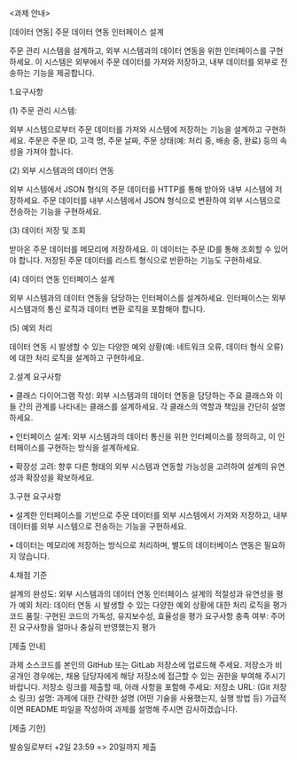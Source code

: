 <과제 안내>

[데이터 연동] 주문 데이터 연동 인터페이스 설계 

주문 관리 시스템을 설계하고, 외부 시스템과의 데이터 연동을 위한 인터페이스를 구현하세요. 이 시스템은 외부에서 주문 데이터를 가져와 저장하고, 내부 데이터를 외부로 전송하는 기능을 제공합니다. 



1.요구사항 

(1) 주문 관리 시스템: 

외부 시스템으로부터 주문 데이터를 가져와 시스템에 저장하는 기능을 설계하고 구현하세요. 
주문은 주문 ID, 고객 명, 주문 날짜, 주문 상태(예: 처리 중, 배송 중, 완료) 등의 속성을 가져야 합니다. 

(2) 외부 시스템과의 데이터 연동

외부 시스템에서 JSON 형식의 주문 데이터를 HTTP를 통해 받아와 내부 시스템에 저장하세요. 
주문 데이터를 내부 시스템에서 JSON 형식으로 변환하여 외부 시스템으로 전송하는 기능을 구현하세요. 

(3) 데이터 저장 및 조회

받아온 주문 데이터를 메모리에 저장하세요. 이 데이터는 주문 ID를 통해 조회할 수 있어야 합니다. 
저장된 주문 데이터를 리스트 형식으로 반환하는 기능도 구현하세요. 

(4) 데이터 연동 인터페이스 설계

외부 시스템과의 데이터 연동을 담당하는 인터페이스를 설계하세요. 
인터페이스는 외부 시스템과의 통신 로직과 데이터 변환 로직을 포함해야 합니다.   

(5) 예외 처리

데이터 연동 시 발생할 수 있는 다양한 예외 상황(예: 네트워크 오류, 데이터 형식 오류)에 대한 처리 로직을 설계하고 구현하세요. 


2.설계 요구사항 

• 클래스 다이어그램 작성: 외부 시스템과의 데이터 연동을 담당하는 주요 클래스와 이들 간의 관계를 나타내는 클래스를 설계하세요. 각 클래스의 역할과 책임을 간단히 설명하세요. 

• 인터페이스 설계: 외부 시스템과의 데이터 통신을 위한 인터페이스를 정의하고, 이 인터페이스를 구현하는 방식을 설계하세요. 

• 확장성 고려: 향후 다른 형태의 외부 시스템과 연동할 가능성을 고려하여 설계의 유연성과 확장성을 확보하세요. 



3.구현 요구사항 

• 설계한 인터페이스를 기반으로 주문 데이터를 외부 시스템에서 가져와 저장하고, 내부 데이터를 외부 시스템으로 전송하는 기능을 구현하세요. 

• 데이터는 메모리에 저장하는 방식으로 처리하며, 별도의 데이터베이스 연동은 필요하지 않습니다. 



4.채점 기준 

설계의 완성도: 외부 시스템과의 데이터 연동 인터페이스 설계의 적절성과 유연성을 평가
예외 처리: 데이터 연동 시 발생할 수 있는 다양한 예외 상황에 대한 처리 로직을 평가
코드 품질: 구현된 코드의 가독성, 유지보수성, 효율성을 평가
요구사항 충족 여부: 주어진 요구사항을 얼마나 충실히 반영했는지 평가


[제출 안내]

과제 소스코드를 본인의 GitHub 또는 GitLab 저장소에 업로드해 주세요.
저장소가 비공개인 경우에는, 채용 담당자에게 해당 저장소에 접근할 수 있는 권한을 부여해 주시기 바랍니다.
저장소 링크를 제출할 때, 아래 사항을 포함해 주세요:
저장소 URL: (Git 저장소 링크)
설명: 과제에 대한 간략한 설명 (어떤 기술을 사용했는지, 실행 방법 등)
가급적이면 README 파일을 작성하여 과제를 설명해 주시면 감사하겠습니다.


[제출 기한]

발송일로부터 +2일 23:59 
 => 20일까지 제출
